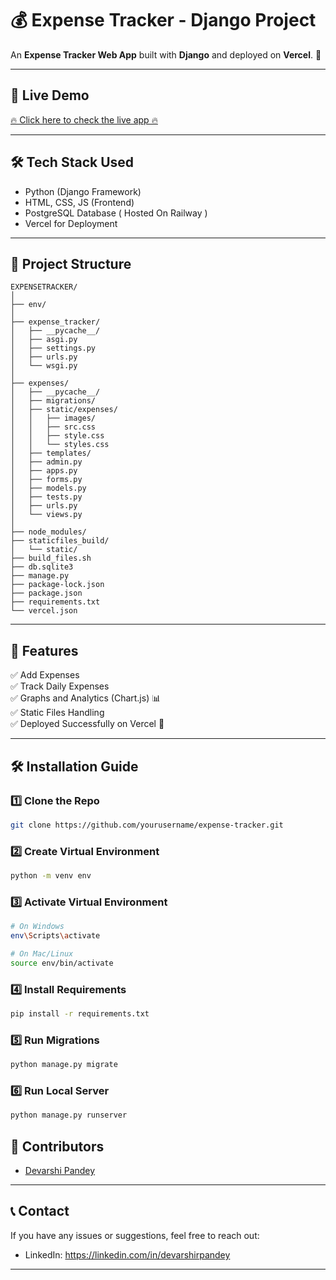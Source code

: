 # 💰 Expense Tracker - Django Project

An **Expense Tracker Web App** built with **Django** and deployed on **Vercel**. 🚀

---

## 📌 **Live Demo**
[🔥 Click here to check the live app 🔥](https://expense-tracker-nine-flax.vercel.app/)


---

## 🛠️ **Tech Stack Used**

- Python (Django Framework)
- HTML, CSS, JS (Frontend)
- PostgreSQL Database ( Hosted On Railway )
- Vercel for Deployment

---

## 📂 **Project Structure**

```
EXPENSETRACKER/
│
├── env/
│
├── expense_tracker/
│   ├── __pycache__/
│   ├── asgi.py
│   ├── settings.py
│   ├── urls.py
│   └── wsgi.py
│
├── expenses/
│   ├── __pycache__/
│   ├── migrations/
│   ├── static/expenses/
│   │   ├── images/
│   │   ├── src.css
│   │   ├── style.css
│   │   └── styles.css
│   ├── templates/
│   ├── admin.py
│   ├── apps.py
│   ├── forms.py
│   ├── models.py
│   ├── tests.py
│   ├── urls.py
│   └── views.py
│
├── node_modules/
├── staticfiles_build/
│   └── static/
├── build_files.sh
├── db.sqlite3
├── manage.py
├── package-lock.json
├── package.json
├── requirements.txt
└── vercel.json
```

---

## 🎯 **Features**
  
✅ Add Expenses  
✅ Track Daily Expenses   
✅ Graphs and Analytics (Chart.js) 📊  
✅ Static Files Handling  
✅ Deployed Successfully on Vercel 🚀

---

## 🛠️ **Installation Guide**

### 1️⃣ Clone the Repo
```bash
git clone https://github.com/yourusername/expense-tracker.git
```

### 2️⃣ Create Virtual Environment
```bash
python -m venv env
```

### 3️⃣ Activate Virtual Environment
```bash
# On Windows
env\Scripts\activate

# On Mac/Linux
source env/bin/activate
```

### 4️⃣ Install Requirements
```bash
pip install -r requirements.txt
```

### 5️⃣ Run Migrations
```bash
python manage.py migrate
```

### 6️⃣ Run Local Server
```bash
python manage.py runserver
```


## 🌟 **Contributors**

- [Devarshi Pandey]([https://github.com/devarshipandey])

---

## 📞 **Contact**
If you have any issues or suggestions, feel free to reach out:
- LinkedIn: https://linkedin.com/in/devarshirpandey

---


